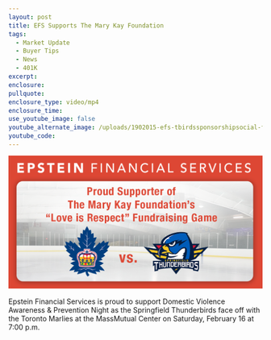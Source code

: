 ```yaml
---
layout: post
title: EFS Supports The Mary Kay Foundation
tags:
  - Market Update
  - Buyer Tips
  - News
  - 401K
excerpt:
enclosure:
pullquote:
enclosure_type: video/mp4
enclosure_time:
use_youtube_image: false
youtube_alternate_image: /uploads/1902015-efs-tbirdssponsorshipsocial-fbli-1.png
youtube_code:
---
```


![](/uploads/1902015-efs-tbirdssponsorshipsocial-fbli.png)

Epstein Financial Services is proud to support Domestic Violence Awareness & Prevention Night as the Springfield Thunderbirds face off with the Toronto Marlies at the MassMutual Center on Saturday, February 16 at 7:00 p.m.